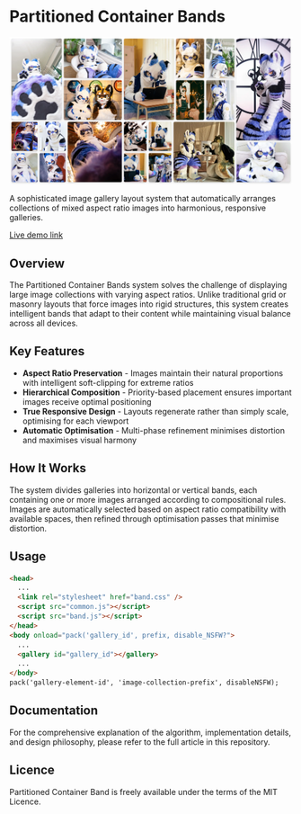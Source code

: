 # Partitioned Container Bands

![Screenshot](./Screenshot_20250619_063048.png)

A sophisticated image gallery layout system that automatically arranges collections of mixed aspect ratio images into harmonious, responsive galleries.

[Live demo link](https://curioustorvald.com/partband/)

## Overview

The Partitioned Container Bands system solves the challenge of displaying large image collections with varying aspect ratios. Unlike traditional grid or masonry layouts that force images into rigid structures, this system creates intelligent bands that adapt to their content while maintaining visual balance across all devices.

## Key Features

- **Aspect Ratio Preservation** - Images maintain their natural proportions with intelligent soft-clipping for extreme ratios
- **Hierarchical Composition** - Priority-based placement ensures important images receive optimal positioning
- **True Responsive Design** - Layouts regenerate rather than simply scale, optimising for each viewport
- **Automatic Optimisation** - Multi-phase refinement minimises distortion and maximises visual harmony

## How It Works

The system divides galleries into horizontal or vertical bands, each containing one or more images arranged according to compositional rules. Images are automatically selected based on aspect ratio compatibility with available spaces, then refined through optimisation passes that minimise distortion.

## Usage

```html
<head>
  ...
  <link rel="stylesheet" href="band.css" />
  <script src="common.js"></script>
  <script src="band.js"></script>
</head>
<body onload="pack('gallery_id', prefix, disable_NSFW?">
  ...
  <gallery id="gallery_id"></gallery>
  ...
</body>
pack('gallery-element-id', 'image-collection-prefix', disableNSFW);
```

## Documentation

For the comprehensive explanation of the algorithm, implementation details, and design philosophy, please refer to the full article in this repository.

## Licence

Partitioned Container Band is freely available under the terms of the MIT Licence.
